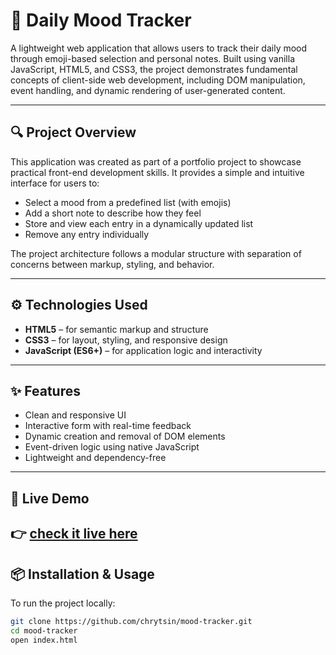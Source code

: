 # 📅 Daily Mood Tracker

A lightweight web application that allows users to track their daily mood through emoji-based selection and personal notes. Built using vanilla JavaScript, HTML5, and CSS3, the project demonstrates fundamental concepts of client-side web development, including DOM manipulation, event handling, and dynamic rendering of user-generated content.

---

## 🔍 Project Overview

This application was created as part of a portfolio project to showcase practical front-end development skills. It provides a simple and intuitive interface for users to:

- Select a mood from a predefined list (with emojis)
- Add a short note to describe how they feel
- Store and view each entry in a dynamically updated list
- Remove any entry individually

The project architecture follows a modular structure with separation of concerns between markup, styling, and behavior.

---

## ⚙️ Technologies Used

- **HTML5** – for semantic markup and structure  
- **CSS3** – for layout, styling, and responsive design  
- **JavaScript (ES6+)** – for application logic and interactivity

---

## ✨ Features

- Clean and responsive UI
- Interactive form with real-time feedback
- Dynamic creation and removal of DOM elements
- Event-driven logic using native JavaScript
- Lightweight and dependency-free

---

## 🔗 Live Demo

👉 [check it live here](https://chrytsin.github.io/mood-tracker/)  
---

## 📦 Installation & Usage

To run the project locally:

```bash
git clone https://github.com/chrytsin/mood-tracker.git
cd mood-tracker
open index.html
